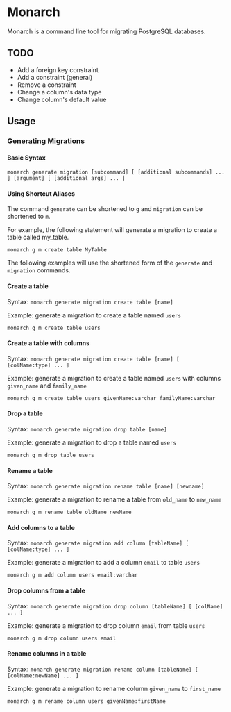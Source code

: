 # Monarch
Monarch is a command line tool for migrating PostgreSQL databases.

## TODO

* Add a foreign key constraint
* Add a constraint (general)
* Remove a constraint
* Change a column's data type
* Change column's default value

## Usage

### Generating Migrations

#### Basic Syntax
`monarch generate migration [subcommand] [ [additional subcommands] ... ] [argument] [ [additional args] ... ] `

#### Using Shortcut Aliases
The command `generate` can be shortened to `g` and `migration` can be shortened to `m`.

For example, the following statement will generate a migration to create a table called my_table.
```
monarch g m create table MyTable
```

The following examples will use the shortened form of the `generate` and `migration` commands.

#### Create a table
Syntax:
`monarch generate migration create table [name]`

Example: generate a migration to create a table named `users`
```
monarch g m create table users
```

#### Create a table with columns
Syntax:
`monarch generate migration create table [name] [ [colName:type] ... ]`

Example: generate a migration to create a table named `users` with columns `given_name` and `family_name`
```
monarch g m create table users givenName:varchar familyName:varchar
```

#### Drop a table
Syntax:
`monarch generate migration drop table [name]`

Example: generate a migration to drop a table named `users`
```
monarch g m drop table users
```

#### Rename a table
Syntax:
`monarch generate migration rename table [name] [newname]`

Example: generate a migration to rename a table from `old_name` to `new_name`
```
monarch g m rename table oldName newName
```

#### Add columns to a table
Syntax:
`monarch generate migration add column [tableName] [ [colName:type] ... ]`

Example: generate a migration to add a column `email` to table `users`
```
monarch g m add column users email:varchar
```

#### Drop columns from a table
Syntax:
`monarch generate migration drop column [tableName] [ [colName] ... ]`

Example: generate a migration to drop column `email` from table `users`
```
monarch g m drop column users email
```

#### Rename columns in a table
Syntax:
`monarch generate migration rename column [tableName] [ [colName:newName] ... ]`

Example: generate a migration to rename column `given_name` to `first_name`
```
monarch g m rename column users givenName:firstName
```